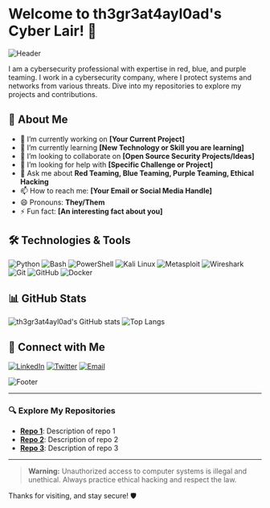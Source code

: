 # Welcome to th3gr3at4ayl0ad's Cyber Lair! 👾

![Header](https://your-image-url.com/header-image.gif)

I am a cybersecurity professional with expertise in red, blue, and purple teaming. I work in a cybersecurity company, where I protect systems and networks from various threats. Dive into my repositories to explore my projects and contributions.

## 🚀 About Me

- 🔭 I’m currently working on **[Your Current Project]**
- 🌱 I’m currently learning **[New Technology or Skill you are learning]**
- 👯 I’m looking to collaborate on **[Open Source Security Projects/Ideas]**
- 🤔 I’m looking for help with **[Specific Challenge or Project]**
- 💬 Ask me about **Red Teaming, Blue Teaming, Purple Teaming, Ethical Hacking**
- 📫 How to reach me: **[Your Email or Social Media Handle]**
- 😄 Pronouns: **They/Them**
- ⚡ Fun fact: **[An interesting fact about you]**

## 🛠️ Technologies & Tools

![Python](https://img.shields.io/badge/-Python-333333?style=flat&logo=python)
![Bash](https://img.shields.io/badge/-Bash-333333?style=flat&logo=gnu-bash)
![PowerShell](https://img.shields.io/badge/-PowerShell-333333?style=flat&logo=powershell)
![Kali Linux](https://img.shields.io/badge/-Kali_Linux-333333?style=flat&logo=kalilinux)
![Metasploit](https://img.shields.io/badge/-Metasploit-333333?style=flat&logo=metasploit)
![Wireshark](https://img.shields.io/badge/-Wireshark-333333?style=flat&logo=wireshark)
![Git](https://img.shields.io/badge/-Git-333333?style=flat&logo=git)
![GitHub](https://img.shields.io/badge/-GitHub-333333?style=flat&logo=github)
![Docker](https://img.shields.io/badge/-Docker-333333?style=flat&logo=docker)

## 📊 GitHub Stats

![th3gr3at4ayl0ad's GitHub stats](https://github-readme-stats.vercel.app/api?username=th3gr3at4ayl0ad&show_icons=true&theme=radical)
![Top Langs](https://github-readme-stats.vercel.app/api/top-langs/?username=th3gr3at4ayl0ad&layout=compact&theme=radical)

## 🔗 Connect with Me

[![LinkedIn](https://img.shields.io/badge/-LinkedIn-0A66C2?style=flat&logo=linkedin&logoColor=white)](https://www.linkedin.com/in/your-profile)
[![Twitter](https://img.shields.io/badge/-Twitter-1DA1F2?style=flat&logo=twitter&logoColor=white)](https://twitter.com/your-profile)
[![Email](https://img.shields.io/badge/-Email-D14836?style=flat&logo=gmail&logoColor=white)](mailto:your-email@example.com)

![Footer](https://your-image-url.com/footer-image.gif)

---

### 🔍 Explore My Repositories

- **[Repo 1](https://github.com/th3gr3at4ayl0ad/repo1)**: Description of repo 1
- **[Repo 2](https://github.com/th3gr3at4ayl0ad/repo2)**: Description of repo 2
- **[Repo 3](https://github.com/th3gr3at4ayl0ad/repo3)**: Description of repo 3

---

> **Warning:** Unauthorized access to computer systems is illegal and unethical. Always practice ethical hacking and respect the law.

Thanks for visiting, and stay secure! 🛡️
